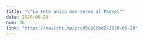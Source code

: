 ```yaml
---
title: "\"La rete unica non serve al Paese\""
date: 2020-06-28
num: 36
link: "https://mailchi.mp/cccd5c288bd2/2020-06-28"
---
```

